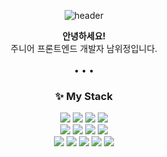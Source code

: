 <div align="center">
  
![header](https://capsule-render.vercel.app/api?type=waving&color=gradient&height=140&section=header&text=Hello,%20I'm%20Wijeong%20Nam%20%20🙌&fontSize=30&fontAlign=78)

<b>안녕하세요!</b> <br> 주니어 프론트엔드 개발자 남위정입니다.</b><br><br> • • •


<h3 align-="center">✨ My Stack </h3>


<img src="https://img.shields.io/badge/Vue-4FC08D?style=flat-square&logo=vue.js&logoColor=white"/> <img src="https://img.shields.io/badge/React-43B8D7?style=flat-square&logo=React&logoColor=white"/> <img src="https://img.shields.io/badge/JavaScript-yellow?style=flat-square&logo=JavaScript&logoColor=white"/> <img src="https://img.shields.io/badge/HTML-red?style=flat-square&logo=HTML5&logoColor=white"/> <br> <img src="https://img.shields.io/badge/CSS-blue?style=flat-square&logo=css3&logoColor=white"/> <img src="https://img.shields.io/badge/styled_components-DB7093?style=flat-square&logo=styled-components&logoColor=white"/> <img src="https://img.shields.io/badge/Sass-CC6699?style=flat-square&logo=Sass&logoColor=white"/> <img src="https://img.shields.io/badge/Bootstrap-7952B3?style=flat-square&logo=Bootstrap&logoColor=white"/> <br> <img src="https://img.shields.io/badge/Git-F05032?style=flat-square&logo=Git&logoColor=white"/> <img src="https://img.shields.io/badge/GitHub-181717?style=flat-square&logo=GitHub&logoColor=white"/> <img src="https://img.shields.io/badge/Slack-4A154B?style=flat-square&logo=Slack&logoColor=white"/> <img src="https://img.shields.io/badge/Notion-000000?style=flat-square&logo=Notion&logoColor=white"/> <img src="https://img.shields.io/badge/Figma-F24E1E?style=flat-square&logo=Figma&logoColor=white"/> <br><br><br>  
 </div>
<!--
**Nam-Wijeong/Nam-Wijeong** is a ✨ _special_ ✨ repository because its `README.md` (this file) appears on your GitHub profile.

Here are some ideas to get you started:

- 🔭 I’m currently working on ...
- 🌱 I’m currently learning ...
- 👯 I’m looking to collaborate on ...
- 🤔 I’m looking for help with ...
- 💬 Ask me about ...
- 📫 How to reach me: ...
- 😄 Pronouns: ...
- ⚡ Fun fact: ...

  ![Nam-Wijeong's github stats](https://github-readme-stats.vercel.app/api?username=Nam-Wijeong&show_icons=true)
 ![Nam-Wijeong's github stats](https://github-readme-stats.vercel.app/api?username=Nam-Wijeong&show_icons=true)
  
-->

